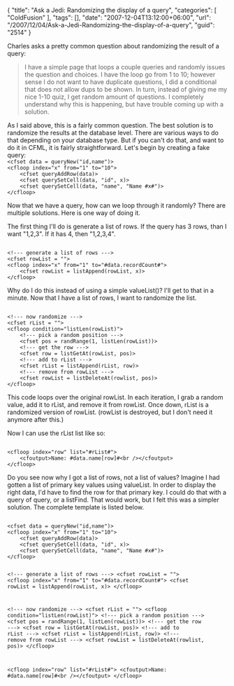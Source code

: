 {
	"title": "Ask a Jedi: Randomizing the display of a query",
	"categories": [
		"ColdFusion"
	],
	"tags": [],
	"date": "2007-12-04T13:12:00+06:00",
	"url": "/2007/12/04/Ask-a-Jedi-Randomizing-the-display-of-a-query",
	"guid": "2514"
}

Charles asks a pretty common question about randomizing the result of a query:

<blockquote>
<p>
I have a simple page that loops a couple queries and randomly issues the question and choices.  I have the loop go from 1 to 10; however sense I do not want to have duplicate questions, I did a conditional that does not allow dups to be shown.  In turn, instead of giving me my nice 1-10 quiz, I get random amount of questions.  I completely understand why this is happening, but have trouble coming up with a solution. 
</p>
</blockquote>
<!--more-->
As I said above, this is a fairly common question. The best solution is to randomize the results at the database level. There are various ways to do that depending on your database type. But if you can't do that, and want to do it in CFML, it is fairly straightforward. Let's begin by creating a fake query:

<code>
&lt;cfset data = queryNew("id,name")&gt;
&lt;cfloop index="x" from="1" to="10"&gt;
	&lt;cfset queryAddRow(data)&gt;
	&lt;cfset querySetCell(data, "id", x)&gt;
	&lt;cfset querySetCell(data, "name", "Name #x#")&gt;
&lt;/cfloop&gt;
</code>

Now that we have a query, how can we loop through it randomly? There are multiple solutions. Here is one way of doing it. 

The first thing I'll do is generate a list of rows. If the query has 3 rows, than I want "1,2,3". If it has 4, then "1,2,3,4". 

<code>
&lt;!--- generate a list of rows ---&gt;
&lt;cfset rowList = ""&gt;
&lt;cfloop index="x" from="1" to="#data.recordCount#"&gt;
	&lt;cfset rowList = listAppend(rowList, x)&gt;
&lt;/cfloop&gt;
</code>

Why do I do this instead of using a simple valueList()? I'll get to that in a minute. Now that I have a list of rows, I want to randomize the list. 

<code>
&lt;!--- now randomize ---&gt;
&lt;cfset rList = ""&gt;
&lt;cfloop condition="listLen(rowList)"&gt;
	&lt;!--- pick a random position ---&gt;
	&lt;cfset pos = randRange(1, listLen(rowList))&gt;
	&lt;!--- get the row ---&gt;
	&lt;cfset row = listGetAt(rowList, pos)&gt;
	&lt;!--- add to rList ---&gt;
	&lt;cfset rList = listAppend(rList, row)&gt;
	&lt;!--- remove from rowList ---&gt;
	&lt;cfset rowList = listDeleteAt(rowlist, pos)&gt;
&lt;/cfloop&gt;
</code>

This code loops over the original rowList. In each iteration, I grab a random value, add it to rList, and remove it from rowList. Once down, rList is a randomized version of rowList. (rowList is destroyed, but I don't need it anymore after this.)

Now I can use the rList list like so:

<code>
&lt;cfloop index="row" list="#rList#"&gt;
	&lt;cfoutput&gt;Name: #data.name[row]#&lt;br /&gt;&lt;/cfoutput&gt;
&lt;/cfloop&gt;
</code>

Do you see now why I got a list of rows, not a list of values? Imagine I had gotten a list of primary key values using valueList. In order to display the right data, I'd have to find the row for that primary key. I could do that with a query of query, or a listFind. That would work, but I felt this was a simpler solution. The complete template is listed below.

<code>
&lt;cfset data = queryNew("id,name")&gt;
&lt;cfloop index="x" from="1" to="10"&gt;
	&lt;cfset queryAddRow(data)&gt;
	&lt;cfset querySetCell(data, "id", x)&gt;
	&lt;cfset querySetCell(data, "name", "Name #x#")&gt;
&lt;/cfloop&gt;

&lt;!--- generate a list of rows ---&gt;
&lt;cfset rowList = ""&gt;
&lt;cfloop index="x" from="1" to="#data.recordCount#"&gt;
	&lt;cfset rowList = listAppend(rowList, x)&gt;
&lt;/cfloop&gt;

&lt;!--- now randomize ---&gt;
&lt;cfset rList = ""&gt;
&lt;cfloop condition="listLen(rowList)"&gt;
	&lt;!--- pick a random position ---&gt;
	&lt;cfset pos = randRange(1, listLen(rowList))&gt;
	&lt;!--- get the row ---&gt;
	&lt;cfset row = listGetAt(rowList, pos)&gt;
	&lt;!--- add to rList ---&gt;
	&lt;cfset rList = listAppend(rList, row)&gt;
	&lt;!--- remove from rowList ---&gt;
	&lt;cfset rowList = listDeleteAt(rowlist, pos)&gt;
&lt;/cfloop&gt;

&lt;cfloop index="row" list="#rList#"&gt;
	&lt;cfoutput&gt;Name: #data.name[row]#&lt;br /&gt;&lt;/cfoutput&gt;
&lt;/cfloop&gt;
</code>